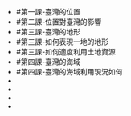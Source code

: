 - #第一課-臺灣的位置
- #第二課-位置對臺灣的影響
- #第三課-臺灣的地形
- #第三課-如何表現一地的地形
- #第三課-如何適度利用土地資源
- #第四課-臺灣的海域
- #第四課-臺灣的海域利用現況如何
-
-
-
-